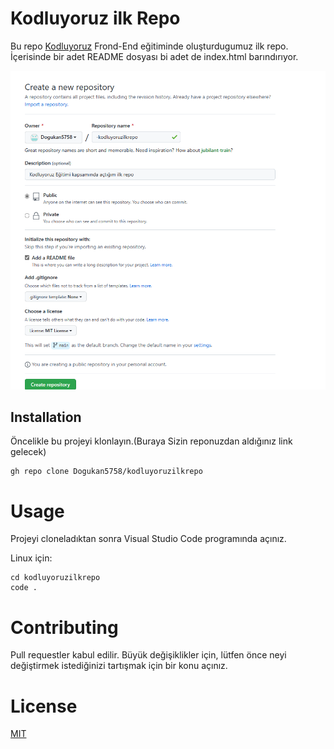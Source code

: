 # Kodluyoruz ilk Repo
Bu repo [Kodluyoruz](https://kodluyoruz.org/tr) Frond-End eğitiminde oluşturdugumuz ilk repo. İçerisinde bir adet README dosyası bi adet de index.html barındırıyor.

![](repo.png)

## Installation
Öncelikle bu projeyi klonlayın.(Buraya Sizin reponuzdan aldığınız link gelecek)

```
gh repo clone Dogukan5758/kodluyoruzilkrepo
```
# Usage

Projeyi cloneladıktan sonra Visual Studio Code programında açınız.

Linux için:
```
cd kodluyoruzilkrepo
code .
```
# Contributing
Pull requestler kabul edilir. Büyük değişiklikler için, lütfen önce neyi değiştirmek istediğinizi tartışmak için bir konu açınız.

# License

[MIT](https://choosealicense.com/licenses/mit/)





